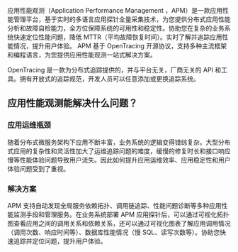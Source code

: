 应用性能观测（Application Performance Management ，APM）是一款应用性能管理平台，基于实时的多语言应用探针全量采集技术，为您提供分布式应用性能分析和故障自检能力，全方位保障系统的可用性和稳定性。协助您在复杂的业务系统快速定位性能问题，降低 MTTR（平均故障恢复时间）。实时了解并追踪应用性能情况，提升用户体验。
APM 基于 OpenTracing 开源协议，支持多种主流框架和编程语言，为您提供应用性能观测一站式解决方案。

<dx-alert infotype="explain" title="说明">
OpenTracing 是一款为分布式追踪提供的，并与平台无关，厂商无关的 API 和工具。拥有开放式的追踪规范，开发人员可以任意添加或更换追踪系统。
</dx-alert>


## 应用性能观测能解决什么问题？
### 应用运维瓶颈
随着分布式微服务架构下应用不断丰富，业务系统的逻辑变得错综复杂。大型分布式应用的复杂性和灵活性加大了运维追踪问题的难度，缓慢的修复时长和接口响应慢等性能体验问题导致用户流失。因此如何提升应用运维效率、应用稳定性和用户体验问题受到了重视。
### 解决方案
APM 支持自动发现全局服务依赖拓扑、调用链追踪、性能问题诊断等多种应用性能监测手段和管理服务。在业务系统部署 APM 应用探针后，可以通过可视化拓扑图查看应用之间的调用关系和依赖关系，还可以通过可视化图表了解应用调用情况（调用次数、响应时间等）、数据库性能情况（慢 SQL、读写次数等）。协助您快速追踪并定位问题，提升用户体验。